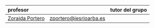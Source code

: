 <!-- TITLE: Francés -->

| profesor                                               |                          |tutor del grupo|
|:-------------------------------------------------------|-------------------------:|:-:|
|[Zoraida Portero](/departamento/frances/zportero)                    |zportero@iesrioarba.es   ||

